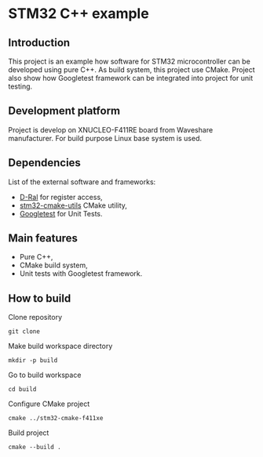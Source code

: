 # STM32 C++ example

## Introduction
This project is an example how software for STM32 microcontroller can be developed using pure C++.
As build system, this project use CMake.
Project also show how Googletest framework can be integrated into project for unit testing.

## Development platform
Project is develop on XNUCLEO-F411RE board from Waveshare manufacturer.
For build purpose Linux base system is used.

## Dependencies
List of the external software and frameworks:
 - [D-Ral](https://github.com/gembcior/d-ral) for register access,
 - [stm32-cmake-utils](https://github.com/gembcior/stm32-cmake-utils) CMake utility,
 - [Googletest](https://github.com/google/googletest) for Unit Tests.

## Main features
 - Pure C++,
 - CMake build system,
 - Unit tests with Googletest framework.

## How to build
Clone repository
```
git clone
```

Make build workspace directory
```
mkdir -p build
```

Go to build workspace
```
cd build
```

Configure CMake project
```
cmake ../stm32-cmake-f411xe
```

Build project
```
cmake --build .
```
